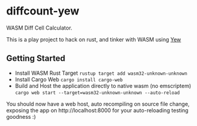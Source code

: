 # diffcount-yew
WASM Diff Cell Calculator.

This is a play project to hack on rust, and tinker with WASM using [Yew](https://github.com/yewstack/yew)

## Getting Started 


- Install WASM Rust Target  `rustup target add wasm32-unknown-unknown`
- Install Cargo Web `cargo install cargo-web`
- Build and Host the application directly to native wasm (no emscriptem) `cargo web start --target=wasm32-unknown-unknown --auto-reload` 

You should now have a web host, auto recompiling on source file change, exposing the app on http://localhost:8000 for your auto-reloading testing goodness :)

